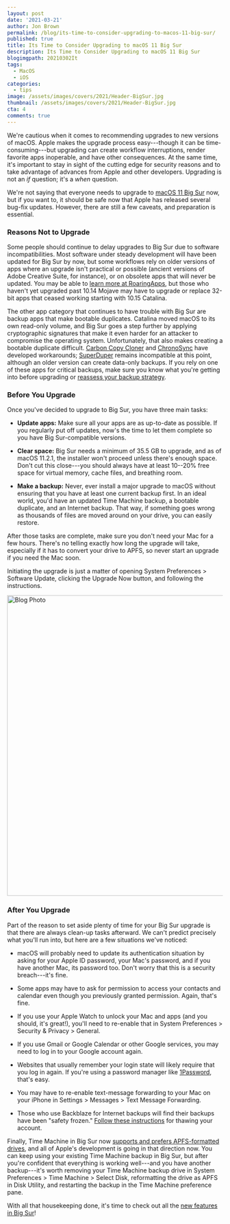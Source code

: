 ```yaml
---
layout: post
date: '2021-03-21'
author: Jon Brown
permalink: /blog/its-time-to-consider-upgrading-to-macos-11-big-sur/
published: true
title: Its Time to Consider Upgrading to macOS 11 Big Sur
description: Its Time to Consider Upgrading to macOS 11 Big Sur
blogimgpath: 20210302It
tags:
  - MacOS
  - iOS
categories:
  - tips
image: /assets/images/covers/2021/Header-BigSur.jpg
thumbnail: /assets/images/covers/2021/Header-BigSur.jpg
cta: 4
comments: true
---
```

We're cautious when it comes to recommending upgrades to new versions of
macOS. Apple makes the upgrade process easy---though it can be
time-consuming---but upgrading can create workflow interruptions, render
favorite apps inoperable, and have other consequences. At the same time,
it's important to stay in sight of the cutting edge for security reasons
and to take advantage of advances from Apple and other developers.
Upgrading is not an *if* question; it's a *when* question.

We're not saying that everyone needs to upgrade to [macOS 11 Big
Sur](https://www.apple.com/macos/big-sur/) now, but if you want to, it
should be safe now that Apple has released several bug-fix updates.
However, there are still a few caveats, and preparation is essential.​

### Reasons Not to Upgrade

Some people should continue to delay upgrades to Big Sur due to software
incompatibilities. Most software under steady development will have been
updated for Big Sur by now, but some workflows rely on older versions of
apps where an upgrade isn't practical or possible (ancient versions of
Adobe Creative Suite, for instance), or on obsolete apps that will never
be updated. You may be able to [learn more at
RoaringApps](https://roaringapps.com/apps?platform=osx), but those who
haven't yet upgraded past 10.14 Mojave may have to upgrade or replace
32-bit apps that ceased working starting with 10.15 Catalina.

The other app category that continues to have trouble with Big Sur are
backup apps that make bootable duplicates. Catalina moved macOS to its
own read-only volume, and Big Sur goes a step further by applying
cryptographic signatures that make it even harder for an attacker to
compromise the operating system. Unfortunately, that also makes creating
a bootable duplicate difficult. [Carbon Copy
Cloner](https://bombich.com/blog/2021/11/03/yes-you-can-have-bootable-backups-on-macos-big-sur)
and
[ChronoSync](https://www.econtechnologies.com/chronosync/TN-CS-BigSurBootable.html)
have developed workarounds;
[SuperDuper](https://www.shirtpocket.com/blog/index.php/shadedgrey/comments/thats_big_sir_to_you/)
remains incompatible at this point, although an older version can create
data-only backups. If you rely on one of these apps for critical
backups, make sure you know what you're getting into before upgrading or
[reassess your backup
strategy](https://tidbits.com/2021/02/23/the-role-of-bootable-duplicates-in-a-modern-backup-strategy/).​

### Before You Upgrade

Once you've decided to upgrade to Big Sur, you have three main tasks:

-   **Update apps:** Make sure all your apps are as up-to-date as
    possible. If you regularly put off updates, now's the time to let
    them complete so you have Big Sur-compatible versions.

-   **Clear space:** Big Sur needs a minimum of 35.5 GB to upgrade, and
    as of macOS 11.2.1, the installer won't proceed unless there's
    enough space. Don't cut this close---you should always have at least
    10--20% free space for virtual memory, cache files, and breathing
    room.

-   **Make a backup:** Never, ever install a major upgrade to macOS
    without ensuring that you have at least one current backup first. In
    an ideal world, you'd have an updated Time Machine backup, a
    bootable duplicate, and an Internet backup. That way, if something
    goes wrong as thousands of files are moved around on your drive, you
    can easily restore.

After those tasks are complete, make sure you don't need your Mac for a
few hours. There's no telling exactly how long the upgrade will take,
especially if it has to convert your drive to APFS, so never start an
upgrade if you need the Mac soon.

Initiating the upgrade is just a matter of opening System Preferences >
Software Update, clicking the Upgrade Now button, and following the
instructions.

<img alt="Blog Photo" src="{{ site.site_cdn }}/assets/images/blog/2021/20210302It/image2.png" class="img-fluid rounded m-2" width="700" />


### After You Upgrade

Part of the reason to set aside plenty of time for your Big Sur upgrade
is that there are always clean-up tasks afterward. We can't predict
precisely what you'll run into, but here are a few situations we've
noticed:

-   macOS will probably need to update its authentication situation by
    asking for your Apple ID password, your Mac's password, and if you
    have another Mac, its password too. Don't worry that this is a
    security breach---it's fine.

-   Some apps may have to ask for permission to access your contacts and
    calendar even though you previously granted permission. Again,
    that's fine.

-   If you use your Apple Watch to unlock your Mac and apps (and you
    should, it's great!), you'll need to re-enable that in System
    Preferences > Security & Privacy > General.

-   If you use Gmail or Google Calendar or other Google services, you
    may need to log in to your Google account again.

-   Websites that usually remember your login state will likely require
    that you log in again. If you're using a password manager like
    [1Password](https://1password.com/), that's easy.

-   You may have to re-enable text-message forwarding to your Mac on
    your iPhone in Settings > Messages > Text Message Forwarding.

-   Those who use Backblaze for Internet backups will find their backups
    have been "safety frozen." [Follow these
    instructions](https://help.backblaze.com/hc/en-us/articles/217666178-Safety-Freeze-Your-Backup-is-Safety-Frozen-)
    for thawing your account.

Finally, Time Machine in Big Sur now [supports and prefers
APFS-formatted
drives](https://support.apple.com/guide/mac-help/types-of-disks-you-can-use-with-time-machine-mh15139/mac),
and all of Apple's development is going in that direction now. You can
keep using your existing Time Machine backup in Big Sur, but after
you're confident that everything is working well---and you have another
backup---it's worth removing your Time Machine backup drive in System
Preferences > Time Machine > Select Disk, reformatting the drive as
APFS in Disk Utility, and restarting the backup in the Time Machine
preference pane.

With all that housekeeping done, it's time to check out all the [new
features in Big Sur](https://www.apple.com/macos/big-sur/features/)!